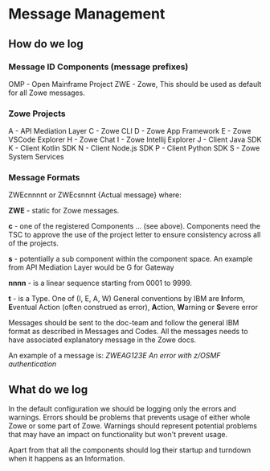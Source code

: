 # Message Management

## How do we log

### Message ID Components (message prefixes)

OMP - Open Mainframe Project
ZWE - Zowe, This should be used as default for all Zowe messages. 

### Zowe Projects

A - API Mediation Layer
C - Zowe CLI
D - Zowe App Framework
E - Zowe VSCode Explorer
H - Zowe Chat
I - Zowe Intellij Explorer
J - Client Java SDK
K - Client Kotlin SDK
N - Client Node.js SDK
P - Client Python SDK
S - Zowe System Services

### Message Formats

ZWEcnnnnt or ZWEcsnnnt {Actual message} where:

**ZWE** - static for Zowe messages.

**c** - one of the registered Components ... (see above).  Components need the TSC to approve the use of the project letter to ensure consistency across all of the projects.

**s** - potentially a sub component within the component space. An example from API Mediation Layer would be G for Gateway

**nnnn** - is a linear sequence starting from 0001 to 9999.

**t** - is a Type.  One of (I, E, A, W)  General conventions by IBM are **I**nform, **E**ventual Action (often construed as error), **A**ction, **W**arning or **S**evere error

Messages should be sent to the doc-team and follow the general IBM format as described in Messages and Codes. All the messages needs to have associated explanatory message in the Zowe docs. 

An example of a message is: *ZWEAG123E An error with z/OSMF authentication* 

## What do we log

In the default configuration we should be logging only the errors and warnings. Errors should be problems that prevents usage of either whole Zowe or some part of Zowe. Warnings should represent potential problems that may have an impact on functionality but won't prevent usage. 

Apart from that all the components should log their startup and turndown when it happens as an Information. 
